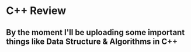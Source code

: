 #   C++ Review
## By the moment I'll be uploading some important things like Data Structure & Algorithms in C++
